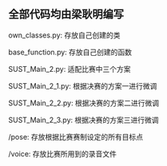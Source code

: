 ## 全部代码均由梁耿明编写

own_classes.py:
  存放自己创建的类

base_function.py:
  存放自己创建的函数

SUST_Main_2.py:
  适配比赛中三个方案

SUST_Main_2_1.py:
  根据决赛的方案一进行微调

SUST_Main_2_2.py:
  根据决赛的方案二进行微调

SUST_Main_2_3.py:
  根据决赛的方案三进行微调

/pose:
  存放根据比赛赛制设定的所有目标点

/voice:
  存放比赛所用到的录音文件
